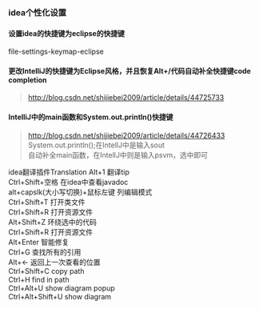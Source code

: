 ### idea个性化设置

#### 设置idea的快捷键为eclipse的快捷键
file-settings-keymap-eclipse
#### 更改IntelliJ的快捷键为Eclipse风格，并且恢复Alt+/代码自动补全快捷键code completion
> http://blog.csdn.net/shijiebei2009/article/details/44725733
####  IntelliJ中的main函数和System.out.println()快捷键
> http://blog.csdn.net/shijiebei2009/article/details/44726433  
System.out.println();在IntellJ中是输入sout  
自动补全main函数，在IntellJ中则是输入psvm，选中即可  

idea翻译插件Translation Alt+1 翻译tip  
Ctrl+Shift+空格   在idea中查看javadoc  
alt+capslk(大小写切换)+鼠标左键 列编辑模式  
Ctrl+Shift+T 打开类文件  
Ctrl+Shift+R 打开资源文件  
Alt+Shift+Z 环绕选中的代码  
Ctrl+Shift+R 打开资源文件  
Alt+Enter 智能修复  
Ctrl+G 查找所有的引用  
Alt+← 返回上一次查看的位置  
Ctrl+Shift+C copy path  
Ctrl+H find in path  
Ctrl+Alt+U show diagram popup  
Ctrl+Alt+Shift+U show diagram  